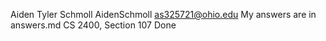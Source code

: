 Aiden Tyler Schmoll  AidenSchmoll as325721@ohio.edu 
My answers are in answers.md
CS 2400, Section 107
Done